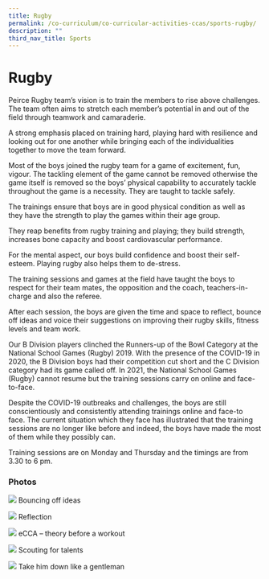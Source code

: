 ```yaml
---
title: Rugby
permalink: /co-curriculum/co-curricular-activities-ccas/sports-rugby/
description: ""
third_nav_title: Sports
---
```

# **Rugby**

Peirce Rugby team’s vision is to train the members to rise above challenges. The team often aims to stretch each member’s potential in and out of the field through teamwork and camaraderie. 

A strong emphasis placed on training hard, playing hard with resilience and looking out for one another while bringing each of the individualities together to move the team forward.

Most of the boys joined the rugby team for a game of excitement, fun, vigour. The tackling element of the game cannot be removed otherwise the game itself is removed so the boys’ physical capability to accurately tackle throughout the game is a necessity. They are taught to tackle safely.

The trainings ensure that boys are in good physical condition as well as they have the strength to play the games within their age group.

They reap benefits from rugby training and playing; they build strength, increases bone capacity and boost cardiovascular performance.

For the mental aspect, our boys build confidence and boost their self-esteem. Playing rugby also helps them to de-stress. 

The training sessions and games at the field have taught the boys to respect for their team mates, the opposition and the coach, teachers-in-charge and also the referee.

After each session, the boys are given the time and space to reflect, bounce off ideas and voice their suggestions on improving their rugby skills, fitness levels and team work.

Our B Division players clinched the Runners-up of the Bowl Category at the National School Games (Rugby) 2019. With the presence of the COVID-19 in 2020, the B Division boys had their competition cut short and the C Division category had its game called off. In 2021, the National School Games (Rugby) cannot resume but the training sessions carry on online and face-to-face.

Despite the COVID-19 outbreaks and challenges, the boys are still conscientiously and consistently attending trainings online and face-to face. The current situation which they face has illustrated that the training sessions are no longer like before and indeed, the boys have made the most of them while they possibly can.

Training sessions are on Monday and Thursday and the timings are from 3.30 to 6 pm.

### Photos

![](/images/Photo-7-1.jpeg)
Bouncing off ideas

![](/images/Photo-6.jpeg)
Reflection

![](/images/Photo-5-1.jpeg)
eCCA – theory before a workout

![](/images/Photo-4-2.jpeg)
Scouting for talents

![](/images/Photo-3-3.jpeg)
Take him down like a gentleman


